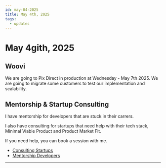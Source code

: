 ```yaml
---
id: may-04-2025
title: May 4th, 2025
tags:
  - updates
---
```


# May 4gith, 2025

## Woovi

We are going to Pix Direct in production at Wednesday - May 7th 2025.
We are going to migrate some customers to test our implementation and scalability.

## Mentorship & Startup Consulting

I have mentorship for developers that are stuck in their carrers.

I also have consulting for startups that need help with their tech stack, Minimal Viable Product and Product Market Fit.

If you need help, you can book a session with me.

- [Consulting Startups](../../../paid-consulting-startups.mdx)
- [Mentorship Developers](../../../paid-mentorship-developers.mdx)

---
